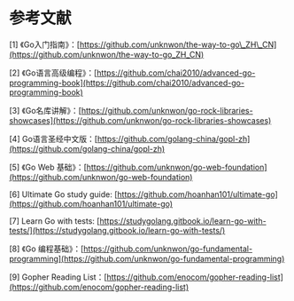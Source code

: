 # 参考文献

\[1\] 《Go入门指南》：[https://github.com/unknwon/the-way-to-go\_ZH\_CN](https://github.com/unknwon/the-way-to-go_ZH_CN)

\[2\] 《Go语言高级编程》：[https://github.com/chai2010/advanced-go-programming-book](https://github.com/chai2010/advanced-go-programming-book)

\[3\] 《Go名库讲解》：[https://github.com/unknwon/go-rock-libraries-showcases](https://github.com/unknwon/go-rock-libraries-showcases)

\[4\] Go语言圣经中文版：[https://github.com/golang-china/gopl-zh](https://github.com/golang-china/gopl-zh)

\[5\] 《Go Web 基础》：[https://github.com/unknwon/go-web-foundation](https://github.com/unknwon/go-web-foundation)

\[6\] Ultimate Go study guide: [https://github.com/hoanhan101/ultimate-go](https://github.com/hoanhan101/ultimate-go)

\[7\] Learn Go with tests: [https://studygolang.gitbook.io/learn-go-with-tests/](https://studygolang.gitbook.io/learn-go-with-tests/)

\[8\] 《Go 编程基础》：[https://github.com/unknwon/go-fundamental-programming](https://github.com/unknwon/go-fundamental-programming)

\[9\] Gopher Reading List：[https://github.com/enocom/gopher-reading-list](https://github.com/enocom/gopher-reading-list)

